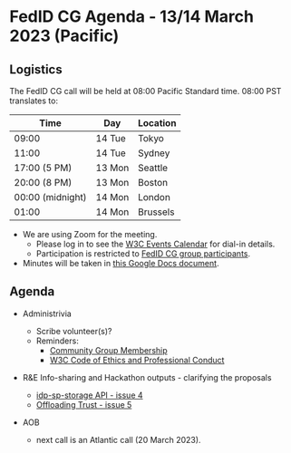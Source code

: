 # FedID CG Agenda - 13/14 March 2023 (Pacific)

## Logistics

The FedID CG call will be held at 08:00 Pacific Standard time. 08:00 PST translates to:

| Time         | Day    | Location      |
| ------------ | ------ | ------------- |
| 09:00        | 14 Tue | Tokyo         |
| 11:00        | 14 Tue | Sydney        |
| 17:00 (5 PM) | 13 Mon | Seattle       |
| 20:00 (8 PM) | 13 Mon | Boston        |
| 00:00 (midnight)  | 14 Mon | London        |
| 01:00        | 14 Mon | Brussels      |


* We are using Zoom for the meeting.
    * Please log in to see the [W3C Events Calendar](https://www.w3.org/events/meetings/d1377a92-3a7d-4ef9-b1d4-ce209eb7a30e/20230213T170000) for dial-in details. 
    * Participation is restricted to [FedID CG group participants](https://www.w3.org/community/fed-id/participants).
* Minutes will be taken in [this Google Docs document](https://docs.google.com/document/d/1O7Rn8Aj4rsYWohdEP61lnGdgkai0xTZFQgm7XEA0RBM/edit#).


## Agenda

* Administrivia
  * Scribe volunteer(s)?
  * Reminders: 
     * [Community Group Membership](https://www.w3.org/community/fed-id/)
     * [W3C Code of Ethics and Professional Conduct](https://www.w3.org/Consortium/cepc/)

* R&E Info-sharing and Hackathon outputs - clarifying the proposals
  * [idp-sp-storage API - issue 4](https://github.com/fedidcg/proposals/issues/4)
  * [Offloading Trust - issue 5](https://github.com/fedidcg/proposals/issues/5)


* AOB
   * next call is an Atlantic call (20 March 2023). 
